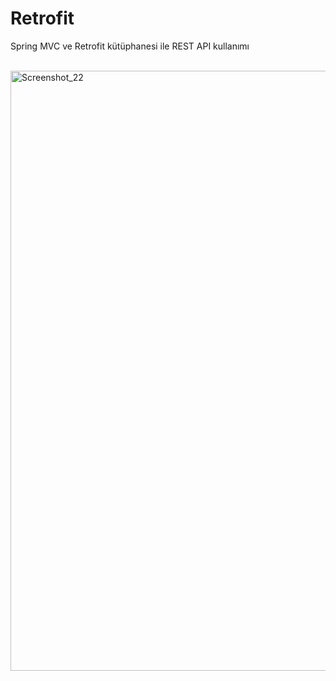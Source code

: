 # Retrofit
Spring MVC ve Retrofit kütüphanesi ile  REST API kullanımı 

<br>

<img width="960" alt="Screenshot_22" src="https://user-images.githubusercontent.com/53636503/67126577-16ec0880-f200-11e9-9009-16987b384277.png">
